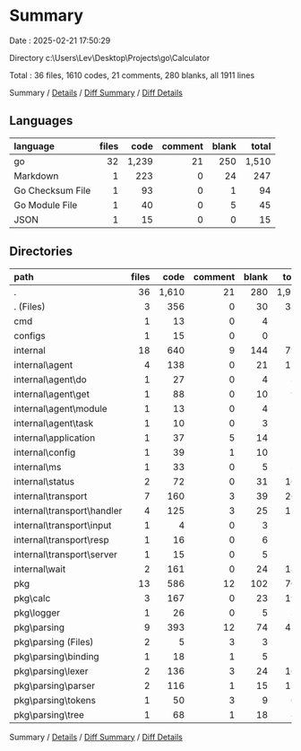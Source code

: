 # Summary

Date : 2025-02-21 17:50:29

Directory c:\\Users\\Lev\\Desktop\\Projects\\go\\Calculator

Total : 36 files,  1610 codes, 21 comments, 280 blanks, all 1911 lines

Summary / [Details](details.md) / [Diff Summary](diff.md) / [Diff Details](diff-details.md)

## Languages
| language | files | code | comment | blank | total |
| :--- | ---: | ---: | ---: | ---: | ---: |
| go | 32 | 1,239 | 21 | 250 | 1,510 |
| Markdown | 1 | 223 | 0 | 24 | 247 |
| Go Checksum File | 1 | 93 | 0 | 1 | 94 |
| Go Module File | 1 | 40 | 0 | 5 | 45 |
| JSON | 1 | 15 | 0 | 0 | 15 |

## Directories
| path | files | code | comment | blank | total |
| :--- | ---: | ---: | ---: | ---: | ---: |
| . | 36 | 1,610 | 21 | 280 | 1,911 |
| . (Files) | 3 | 356 | 0 | 30 | 386 |
| cmd | 1 | 13 | 0 | 4 | 17 |
| configs | 1 | 15 | 0 | 0 | 15 |
| internal | 18 | 640 | 9 | 144 | 793 |
| internal\\agent | 4 | 138 | 0 | 21 | 159 |
| internal\\agent\\do | 1 | 27 | 0 | 4 | 31 |
| internal\\agent\\get | 1 | 88 | 0 | 10 | 98 |
| internal\\agent\\module | 1 | 13 | 0 | 4 | 17 |
| internal\\agent\\task | 1 | 10 | 0 | 3 | 13 |
| internal\\application | 1 | 37 | 5 | 14 | 56 |
| internal\\config | 1 | 39 | 1 | 10 | 50 |
| internal\\ms | 1 | 33 | 0 | 5 | 38 |
| internal\\status | 2 | 72 | 0 | 31 | 103 |
| internal\\transport | 7 | 160 | 3 | 39 | 202 |
| internal\\transport\\handler | 4 | 125 | 3 | 25 | 153 |
| internal\\transport\\input | 1 | 4 | 0 | 3 | 7 |
| internal\\transport\\resp | 1 | 16 | 0 | 6 | 22 |
| internal\\transport\\server | 1 | 15 | 0 | 5 | 20 |
| internal\\wait | 2 | 161 | 0 | 24 | 185 |
| pkg | 13 | 586 | 12 | 102 | 700 |
| pkg\\calc | 3 | 167 | 0 | 23 | 190 |
| pkg\\logger | 1 | 26 | 0 | 5 | 31 |
| pkg\\parsing | 9 | 393 | 12 | 74 | 479 |
| pkg\\parsing (Files) | 2 | 5 | 3 | 3 | 11 |
| pkg\\parsing\\binding | 1 | 18 | 1 | 5 | 24 |
| pkg\\parsing\\lexer | 2 | 136 | 3 | 24 | 163 |
| pkg\\parsing\\parser | 2 | 116 | 1 | 15 | 132 |
| pkg\\parsing\\tokens | 1 | 50 | 3 | 9 | 62 |
| pkg\\parsing\\tree | 1 | 68 | 1 | 18 | 87 |

Summary / [Details](details.md) / [Diff Summary](diff.md) / [Diff Details](diff-details.md)